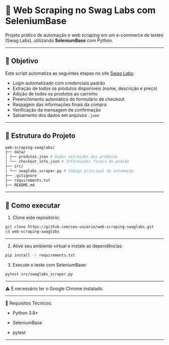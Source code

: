 # 🛒 Web Scraping no Swag Labs com SeleniumBase

Projeto prático de automação e web scraping em um e-commerce de testes (Swag Labs), utilizando **SeleniumBase** com Python.

---

## 🚀 Objetivo

Este script automatiza as seguintes etapas no site [Swag Labs](https://www.saucedemo.com):

- Login automatizado com credenciais padrão
- Extração de todos os produtos disponíveis (nome, descrição e preço)
- Adição de todos os produtos ao carrinho
- Preenchimento automático do formulário de checkout
- Raspagem das informações finais da compra
- Verificação da mensagem de confirmação
- Salvamento dos dados em arquivos `.json`

---

## 📂 Estrutura do Projeto

```bash
web-scraping-swaglabs/
├── data/
│ ├── produtos.json # Dados extraídos dos produtos
│ └── checkout_info.json # Informações finais do pedido
├── src/
│ └── swaglabs_scraper.py # Código principal da automação
├── .gitignore
├── requirements.txt
├── README.md
```
---

## 🧪 Como executar

1. Clone este repositório:
```bash
git clone https://github.com/seu-usuario/web-scraping-swaglabs.git
cd web-scraping-swaglabs
```
---

2. Ative seu ambiente virtual e instale as dependências:

```bash
pip install -r requirements.txt
```

3. Execute o teste com SeleniumBase:

```bash
pytest src/swaglabs_scraper.py
```
---

⚠️ É necessário ter o Google Chrome instalado.

---

📄 Requisitos Técnicos:

- Python 3.8+

- SeleniumBase

- pytest

---


